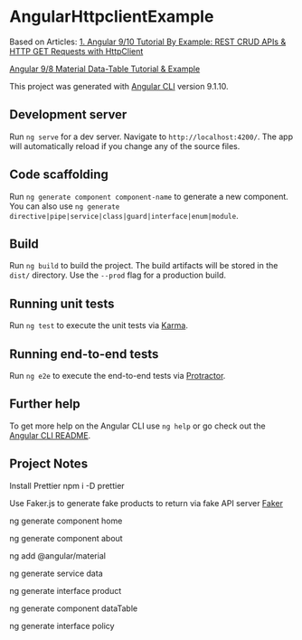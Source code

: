 # AngularHttpclientExample

Based on Articles:
[1. Angular 9/10 Tutorial By Example: REST CRUD APIs & HTTP GET Requests with HttpClient](https://www.techiediaries.com/angular/angular-9-8-tutorial-by-example-rest-crud-apis-http-get-requests-with-httpclient/)

[Angular 9/8 Material Data-Table Tutorial & Example](https://www.techiediaries.com/angular-material-table/)

This project was generated with [Angular CLI](https://github.com/angular/angular-cli) version 9.1.10.

## Development server

Run `ng serve` for a dev server. Navigate to `http://localhost:4200/`. The app will automatically reload if you change any of the source files.

## Code scaffolding

Run `ng generate component component-name` to generate a new component. You can also use `ng generate directive|pipe|service|class|guard|interface|enum|module`.

## Build

Run `ng build` to build the project. The build artifacts will be stored in the `dist/` directory. Use the `--prod` flag for a production build.

## Running unit tests

Run `ng test` to execute the unit tests via [Karma](https://karma-runner.github.io).

## Running end-to-end tests

Run `ng e2e` to execute the end-to-end tests via [Protractor](http://www.protractortest.org/).

## Further help

To get more help on the Angular CLI use `ng help` or go check out the [Angular CLI README](https://github.com/angular/angular-cli/blob/master/README.md).

## Project Notes

Install Prettier
npm i -D prettier

Use Faker.js to generate fake products to return via fake API server
[Faker](https://github.com/marak/Faker.js/#api-methods)

ng generate component home

ng generate component about

ng add @angular/material

ng generate service data

ng generate interface product

ng generate component dataTable

ng generate interface policy

